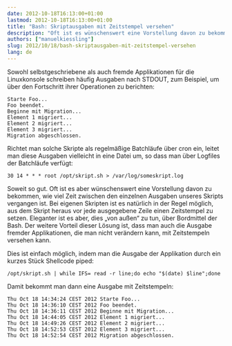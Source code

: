 ```yaml
---
date: 2012-10-18T16:13:00+01:00
lastmod: 2012-10-18T16:13:00+01:00
title: "Bash: Skriptausgaben mit Zeitstempel versehen"
description: "Oft ist es wünschenswert eine Vorstellung davon zu bekommen, wie viel Zeit zwischen den einzelnen Ausgaben eines Skripts vergangen ist. Bei eigenen Skripten ist es natürlich in der Regel möglich, aus dem Skript heraus vor jede ausgegebene Zeile einen Zeitstempel zu setzen. Eleganter ist es aber, dies „von außen“ zu tun, über Bordmittel der Bash. Der weitere Vorteil dieser Lösung ist, dass man auch die Ausgabe fremder Applikationen, die man nicht verändern kann, mit Zeitstempeln versehen kann."
authors: ["manuelkiessling"]
slug: 2012/10/18/bash-skriptausgaben-mit-zeitstempel-versehen
lang: de
---
```


Sowohl selbstgeschriebene als auch fremde Applikationen für die Linuxkonsole schreiben häufig Ausgaben nach STDOUT, zum Beispiel, um über den Fortschritt ihrer Operationen zu berichten:

```
Starte Foo...
Foo beendet.
Beginne mit Migration...
Element 1 migriert...
Element 2 migriert...
Element 3 migriert...
Migration abgeschlossen.
```

Richtet man solche Skripte als regelmäßige Batchläufe über cron ein, leitet man diese Ausgaben vielleicht in eine Datei um, so dass man über Logfiles der Batchläufe verfügt:

```
30 14 * * * root /opt/skript.sh > /var/log/someskript.log
```

Soweit so gut. Oft ist es aber wünschenswert eine Vorstellung davon zu bekommen, wie viel Zeit zwischen den einzelnen Ausgaben unseres Skripts vergangen ist. Bei eigenen Skripten ist es natürlich in der Regel möglich, aus dem Skript heraus vor jede ausgegebene Zeile einen Zeitstempel zu setzen. Eleganter ist es aber, dies „von außen“ zu tun, über Bordmittel der Bash. Der weitere Vorteil dieser Lösung ist, dass man auch die Ausgabe fremder Applikationen, die man nicht verändern kann, mit Zeitstempeln versehen kann.

Dies ist einfach möglich, indem man die Ausgabe der Applikation durch ein kurzes Stück Shellcode piped:

```
/opt/skript.sh | while IFS= read -r line;do echo "$(date) $line";done
```

Damit bekommt man dann eine Ausgabe mit Zeitstempeln:

```
Thu Oct 18 14:34:24 CEST 2012 Starte Foo...
Thu Oct 18 14:36:10 CEST 2012 Foo beendet.
Thu Oct 18 14:36:11 CEST 2012 Beginne mit Migration...
Thu Oct 18 14:44:05 CEST 2012 Element 1 migriert...
Thu Oct 18 14:49:26 CEST 2012 Element 2 migriert...
Thu Oct 18 14:52:53 CEST 2012 Element 3 migriert...
Thu Oct 18 14:52:54 CEST 2012 Migration abgeschlossen.
```
